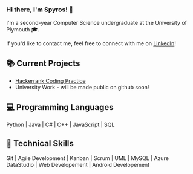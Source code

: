### Hi there, I'm Spyros! 👋

I'm a second-year Computer Science undergraduate at the University of Plymouth 🎓.

If you'd like to contact me, feel free to connect with me on [LinkedIn](https://www.linkedin.com/in/spyridonbabalitis/)!


## 📚 Current Projects

- [Hackerrank Coding Practice](https://github.com/Spix737/HackerRankSolns)
- University Work - will be made public on github soon!

## 💻 Programming Languages

Python | Java | C# | C++ | JavaScript | SQL

## 🧠 Technical Skills

Git | Agile Development | Kanban | Scrum | UML | MySQL | Azure DataStudio | Web Developement | Android Developement


<!--
**Spix737/Spix737** is a ✨ _special_ ✨ repository because its `README.md` (this file) appears on your GitHub profile.

Here are some ideas to get you started:

- 🔭 I’m currently working on ...
- 🌱 I’m currently learning ...
- 👯 I’m looking to collaborate on ...
- 🤔 I’m looking for help with ...
- 💬 Ask me about ...
- 📫 How to reach me: ...
- 😄 Pronouns: ...
- ⚡ Fun fact: ...
-->

<!--![Github stats](https://github-readme-stats.vercel.app/api?username=Spix737) -->
